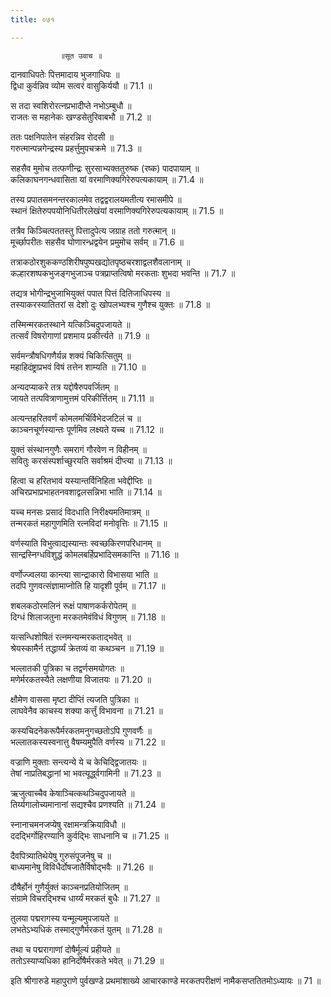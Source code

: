 ```yaml
---
title: ०७१

---
```

               ॥सूत उवाच ॥  
दानवाधिपतेः पित्तमादाय भुजगाधिपः ॥  
द्विधा कुर्वन्निव व्योम सत्वरं वासुकिर्ययौ ॥ 71.1 ॥  
  
स तदा स्वशिरोरत्नप्रभादीप्ते नभोऽम्बुधौ ॥  
राजतः स महानेकः खण्डसेतुरिवाबभौ ॥ 71.2 ॥  
  
ततः पक्षनिपातेन संहरन्निव रोदसी ॥  
गरुत्मान्पन्नगेन्द्रस्य प्रहर्त्तुमुपचक्रमे ॥ 71.3 ॥  
  
सहसैव मुमोच तत्फणीन्द्रः सुरसाभ्यक्ततुरुष्क (रष्क) पादपायाम् ॥  
कलिकाघनगन्धवासिता यां वरमाणिक्यगिरेरुपत्यकायाम् ॥ 71.4 ॥  
  
तस्य प्रपातसमनन्तरकालमेव तद्वद्वरालयमतीत्य रमासमीपे ॥  
स्थानं क्षितेरुपपयोनिधितीरलेखंयां वरमाणिक्यगिरेरुपत्यकायाम् ॥ 71.5 ॥  
  
तत्रैव किञ्चित्पततस्तु पित्तादुपेत्य जग्राह ततो गरुत्मान् ॥  
मूर्च्छापरीतः सहसैव घोणारन्ध्रद्वयेन प्रमुमोच सर्वम् ॥ 71.6 ॥  
  
तत्राकठोरशुककण्ठशिरीषपुष्पखद्योतपृष्ठचरशाद्वलशैवलानाम् ॥  
कल्हारशष्पकभुजङ्गभुजाञ्च पत्रप्राप्तत्विषो मरकताः शुभदा भवन्ति ॥ 71.7 ॥  
  
तद्यत्र भोगीन्द्रभुजाभियुक्तं पपात पित्तं दितिजाधिपस्य ॥  
तस्याकरस्यातितरां स देशो दुः खोपलभ्यश्च गुणैश्च युक्तः ॥ 71.8 ॥  
  
तस्मिन्मरकतस्थाने यत्किञ्चिदुपजायते ॥  
तत्सर्वं विषरोगाणां प्रशमाय प्रकीर्त्त्यते ॥ 71.9 ॥  
  
सर्वमन्त्रौषधिगणैर्यन्न शक्यं चिकित्सितुम् ॥  
महाहिदंष्ट्राप्रभवं विषं तत्तेन शाम्यति ॥ 71.10 ॥  
  
अन्यदप्याकरे तत्र यद्दोषैरुपवर्जितम् ॥  
जायते तत्पवित्राणामुत्तमं परिकीर्त्तितम् ॥ 71.11 ॥  
  
अत्यन्तहरितवर्णं कोमलमर्चिर्विभेदजटिलं च ॥  
काञ्चनचूर्णस्यान्तः पूर्णमिव लक्ष्यते यच्च ॥ 71.12 ॥  
  
युक्तं संस्थानगुणैः समरागं गौरवेण न विहीनम् ॥  
सवितुः करसंस्पर्शाच्छुरयति सर्वाश्रमं दीप्त्या ॥ 71.13 ॥  
  
हित्वा च हरितभावं यस्यान्तर्विनिहिता भवेद्दीप्तिः ॥  
अचिरप्रभाप्रभाहतनवशाद्वलसन्निभा भाति ॥ 71.14 ॥  
  
यच्च मनसः प्रसादं विदधाति निरीक्ष्यमतिमात्रम् ॥  
तन्मरकतं महागुणमिति रत्नविदां मनोवृत्तिः ॥ 71.15 ॥  
  
वर्णस्याति विभुत्वाद्यस्यान्तः स्वच्छकिरणपरिधानम् ॥  
सान्द्रस्निग्धविशुद्धं कोमलबर्हिप्रभादिसमकान्ति ॥ 71.16 ॥  
  
वर्णोज्ज्वलया कान्त्या सान्द्राकारो विभासया भाति ॥  
तदपि गुणवत्संज्ञामाप्नोति हि यादृशी पूर्वम् ॥ 71.17 ॥  
  
शबलकठोरमलिनं रूक्षं पाषाणकर्करोपेतम् ॥  
दिग्धं शिलाजतुना मरकतमेवंविधं विगुणम् ॥ 71.18 ॥  
  
यत्सन्धिशोषितं रत्नमन्यन्मरकताद्भवेत् ॥  
श्रेयस्कामैर्न तद्धार्य्यं क्रेतव्यं वा कथञ्चन ॥ 71.19 ॥  
  
भल्लातकी पुत्रिका च तद्वर्णसमयोगतः ॥  
मणेर्मरकतस्यैते लक्षणीया विजातयः ॥ 71.20 ॥  
  
क्षौमेण वाससा मृष्टा दीप्तिं त्यजति पुत्रिका ॥  
लाघवेनैव काचस्य शक्या कर्त्तुं विभावना ॥ 71.21 ॥  
  
कस्यचिदनेकरूपैर्मरकतमनुगच्छतोऽपि गुणवर्णैः ॥  
भल्लातकस्यस्वनात्तु वैषम्यमुपैति वर्णस्य ॥ 71.22 ॥  
  
वज्राणि मुक्ताः सन्त्यन्ये ये च केचिद्द्विजातयः ॥  
तेषां नाप्रतिबद्धानां भा भवत्यूर्द्ध्वगामिनी ॥ 71.23 ॥  
  
ऋजुत्वाच्चैव केषाञ्चित्कथञ्चिदुपजायते ॥  
तिर्य्यगालोच्यमानानां सद्यश्चैव प्रणश्यति ॥ 71.24 ॥  
  
स्नानाचमनजप्येषु रक्षामन्त्रक्रियाविधौ ॥  
ददद्भिर्गोहिरण्यानि कुर्वद्भिः साधनानि च ॥ 71.25 ॥  
  
दैवपित्र्यातिथेयेषु गुरुसंपूजनेषु च ॥  
बाध्यमानेषु विविधैर्दोषजातैर्विषोद्भवैः ॥ 71.26 ॥  
  
दौषैर्होनं गुणैर्युक्तं काञ्चनप्रतियोजितम् ॥  
संग्रामे विचरद्भिश्च धार्य्यं मरकतं बुधैः ॥ 71.27 ॥  
  
तुलया पद्मरागस्य यन्मूल्यमुपजायते ॥  
लभतेऽभ्यधिकं तस्माद्गुणैर्मरकतं युतम् ॥ 71.28 ॥  
  
तथा च पद्मरागाणां दोषैर्मूल्यं प्रहीयते ॥  
ततोऽस्याप्यधिका हानिर्दोषैर्मरकते भवेत् ॥ 71.29 ॥  
  
इति श्रीगारुडे महापुराणे पुर्वखण्डे प्रथमांशाख्ये आचारकाण्डे मरकतपरीक्षणं नामैकसप्ततितमोऽध्यायः ॥ 71 ॥